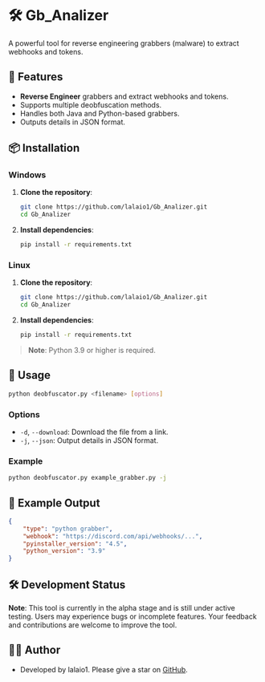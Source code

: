 # 🛠️ Gb_Analizer

A powerful tool for reverse engineering grabbers (malware) to extract webhooks and tokens.

## 🌟 Features

- **Reverse Engineer** grabbers and extract webhooks and tokens.
- Supports multiple deobfuscation methods.
- Handles both Java and Python-based grabbers.
- Outputs details in JSON format.

## 📦 Installation

### Windows

1. **Clone the repository**:
    ```sh
    git clone https://github.com/lalaio1/Gb_Analizer.git
    cd Gb_Analizer
    ```

2. **Install dependencies**:
    ```sh
    pip install -r requirements.txt
    ```

### Linux

1. **Clone the repository**:
    ```sh
    git clone https://github.com/lalaio1/Gb_Analizer.git
    cd Gb_Analizer
    ```

2. **Install dependencies**:
    ```sh
    pip install -r requirements.txt
    ```

> **Note**: Python 3.9 or higher is required.

## 🚀 Usage

```sh
python deobfuscator.py <filename> [options]
```

### Options

- `-d`, `--download`: Download the file from a link.
- `-j`, `--json`: Output details in JSON format.

### Example

```sh
python deobfuscator.py example_grabber.py -j
```

## 🎨 Example Output

```json
{
    "type": "python grabber",
    "webhook": "https://discord.com/api/webhooks/...",
    "pyinstaller_version": "4.5",
    "python_version": "3.9"
}
```

## 🛠️ Development Status

**Note**: This tool is currently in the alpha stage and is still under active testing. Users may experience bugs or incomplete features. Your feedback and contributions are welcome to improve the tool.

## 👨‍💻 Author

- Developed by lalaio1. Please give a star on [GitHub](https://github.com/lalaio1).
